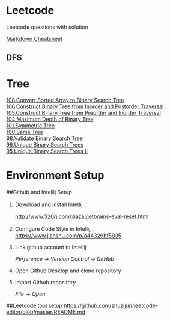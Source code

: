 # Leetcode
Leetcode questions with solution

[Markdown Cheatsheet](https://github.com/adam-p/markdown-here/wiki/Markdown-Cheatsheet)

## DFS

# Tree
[108.Convert Sorted Array to Binary Search Tree](../Leetcode/Tree/_108.java)   
[106.Construct Binary Tree from Inorder and Postorder Traversal](../Leetcode/Tree/_106.java)   
[105.Construct Binary Tree from Preorder and Inorder Traversal](../Leetcode/Tree/_105.java)   
[104.Maximum Depth of Binary Tree](../Leetcode/Tree/_104.java)   
[101.Symmetric Tree](../Leetcode/Tree/_101.java)   
[100.Same Tree](../Leetcode/Tree/_100.java)   
[98.Validate Binary Search Tree](../Leetcode/Tree/_98.java)   
[96.Unique Binary Search Trees](../Leetcode/Tree/_96.java)   
[95.Unique Binary Search Trees II](../Leetcode/Tree/_95.java)   

# Environment Setup
##Github and Intellij Setup
1. Download and install Intellij：

   http://www.520rj.com/xiazai/jetbrains-eval-reset.html
2. Configure Code Style in Intellij：
   https://www.jianshu.com/p/a44329bf5935
3. Link github account to Intellij

   *Perference -> Version Control -> GitHub*
4. Open Github Desktop and clone repository
5. import Github repository

   *File -> Open*


##Leetcode tool setup
https://github.com/shuzijun/leetcode-editor/blob/master/README.md